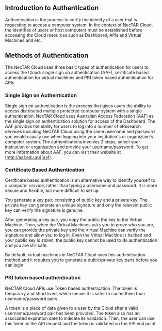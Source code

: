 ## Introduction to Authentication

Authentication is the process to verify the identify of a user that is requesting
to access a computer system. In the context of NecTAR Cloud, the identifies of
users or host computers must be established before accessing the Cloud resources
such as Dashboard, APIs and Virtual Machines and etc.

## Methods of Authentication

The NecTAR Cloud uses three basic types of authentication for users to access
the Cloud: single sign on authentication (AAF), certificate based authentication
for virtual machines and PKI token based authentication for APIs.

###  Single Sign on Authentication

Single sign on authentication is the process that gives users the ability to access
distributed multiple protected computer system with a single authentication.
NecTAR Cloud uses Australian Access Federation (AAF) as the single sign on
authentication solution for access of the Dashboard. The AAF provides the ability
for users to log into a number of eResearch services including NeCTAR Cloud using
the same username and password you would usually use when logging into your
institution's or organiztion's computer system. The authentications involves
2 steps, select your institution or organization and provide your username/password.
To get more information about AAF, you can visit their website at
[http://aaf.edu.au][aaf].

### Certificate Based Authentication

Certificate based authentication is an alternative way to identify yourself to
a computer service, rather than typing a username and password. It is more secure
and flexible, but more difficult to set up.

You generate a key pair, consisting of public key and a private key. The private
key can generate an unique signature and only the relevant public key can verify
the signature is genuine.

After generating a key pair, you copy the public the key to the Virtual Machine.
Then, when the Virtual Machines asks you to prove who you are, you can provide
the private key and the Virtual Machine can verify the signature and allow you
to log in. Even the Virtual Machine is hacked and your public key is stolen, the
public key cannot be used to do authentication and you are still safe. 

By default, virtual machines in NeCTAR Cloud uses this authentication method and
it requires you to generate a public/private key pairs before you can login.

### PKI token based authentication

NeCTAR Cloud APIs use Token based authentication. The token is temporary and
short lived, which means it is safer to cache them than username/password pairs.

A token is a piece of data given to a user by the Cloud after a valid username/password
pair has been provided. The token also has an associated expiration date to indicate
its validation. Then, the user can use this token in the API request and the token
is validated on the API end point.


[aaf]: http://aaf.edu.au/
